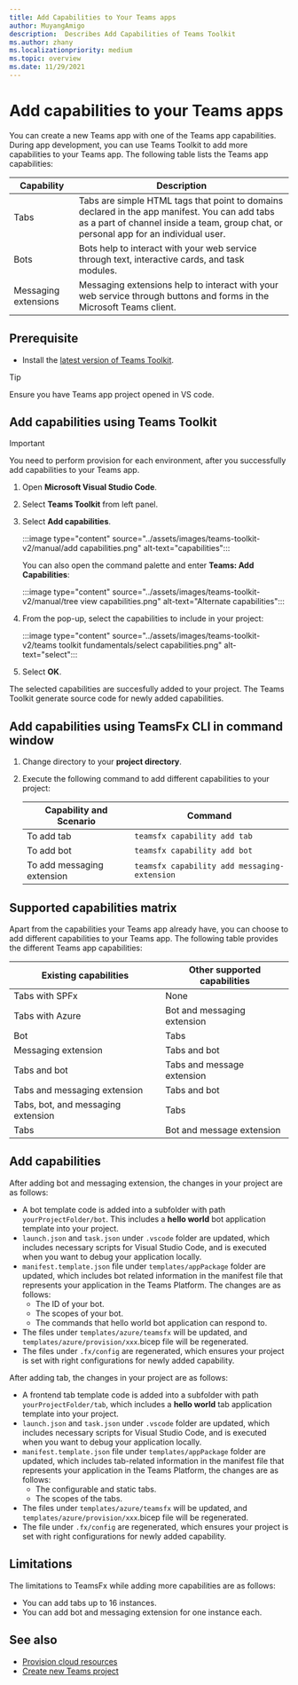 ```yaml
---
title: Add Capabilities to Your Teams apps
author: MuyangAmigo
description:  Describes Add Capabilities of Teams Toolkit
ms.author: zhany
ms.localizationpriority: medium
ms.topic: overview
ms.date: 11/29/2021
---
```


# Add capabilities to your Teams apps

You can create a new Teams app with one of the Teams app capabilities. During app development, you can use Teams Toolkit to add more capabilities to your Teams app. The following table lists the Teams app capabilities:

|**Capability**|**Description**|
|--------|-------------|
| Tabs |  Tabs are simple HTML tags that point to domains declared in the app manifest. You can add tabs as a part of channel inside a team, group chat, or personal app for an individual user.|
| Bots |  Bots help to interact with your web service through text, interactive cards, and task modules.|
| Messaging extensions | Messaging extensions help to interact with your web service through buttons and forms in the Microsoft Teams client.|

## Prerequisite

* Install the [latest version of Teams Toolkit](https://marketplace.visualstudio.com/items?itemName=TeamsDevApp.ms-teams-vscode-extension).

> [!TIP]
> Ensure you have Teams app project opened in VS code.

## Add capabilities using Teams Toolkit

> [!IMPORTANT]
> You need to perform provision for each environment, after you successfully add capabilities to your Teams app.

1. Open **Microsoft Visual Studio Code**.
1. Select **Teams Toolkit** from left panel.
1. Select **Add capabilities**.

    :::image type="content" source="../assets/images/teams-toolkit-v2/manual/add capabilities.png" alt-text="capabilities":::

   You can also open the command palette and enter **Teams: Add Capabilities**:

    :::image type="content" source="../assets/images/teams-toolkit-v2/manual/tree view capabilities.png" alt-text="Alternate capabilities":::

1. From the pop-up, select the capabilities to include in your project:

    :::image type="content" source="../assets/images/teams-toolkit-v2/teams toolkit fundamentals/select capabilities.png" alt-text="select":::

1. Select **OK**.

The selected capabilities are succesfully added to your project. The Teams Toolkit generate source code for newly added capabilities.

## Add capabilities using TeamsFx CLI in command window

1. Change directory to your **project directory**.
1. Execute the following command to add different capabilities to your project:

   |Capability and Scenario| Command|
   |-----------------------|----------|
   |To add tab|`teamsfx capability add tab`|
   |To add bot|`teamsfx capability add bot`|
   |To add messaging extension|`teamsfx capability add messaging-extension`|

## Supported capabilities matrix

Apart from the capabilities your Teams app already have, you can choose to add different capabilities to your Teams app. The following table provides the different Teams app capabilities:

|Existing capabilities|Other supported capabilities|
|--------------------|--------------------|
|Tabs with SPFx|None|
|Tabs with Azure|Bot and messaging extension|
|Bot|Tabs|
|Messaging extension|Tabs and bot|
|Tabs and bot|Tabs and message extension|
|Tabs and messaging extension|Tabs and bot|
|Tabs, bot, and messaging extension|Tabs|
|Tabs |Bot and message extension|

## Add capabilities

After adding bot and messaging extension, the changes in your project are as follows:

* A bot template code is added into a subfolder with path `yourProjectFolder/bot`. This includes a **hello world** bot application template into your project.
* `launch.json` and `task.json` under `.vscode` folder are updated, which includes necessary scripts for Visual Studio Code, and is executed when you want to debug your application locally.
* `manifest.template.json` file under `templates/appPackage` folder are updated, which includes bot related information in the manifest file that represents your application in the Teams Platform. The changes are as follows:
  * The ID of your bot.
  * The scopes of your bot.
  * The commands that hello world bot application can respond to.
* The files under `templates/azure/teamsfx` will be updated, and `templates/azure/provision/xxx`.bicep file will be regenerated.
* The files under `.fx/config` are regenerated, which ensures your project is set with right configurations for newly added capability.

After adding tab, the changes in your project are as follows:

* A frontend tab template code is added into a subfolder with path `yourProjectFolder/tab`, which includes a **hello world** tab application template into your project.
* `launch.json` and `task.json` under `.vscode` folder are updated, which includes necessary scripts for Visual Studio Code, and is executed when you want to debug your application locally.
* `manifest.template.json` file under `templates/appPackage` folder are updated, which includes tab-related information in the manifest file that represents your application in the Teams Platform, the changes are as follows:
  * The configurable and static tabs.
  * The scopes of the tabs.
* The files under `templates/azure/teamsfx` will be updated, and `templates/azure/provision/xxx`.bicep file will be regenerated.
* The file under `.fx/config` are regenerated, which ensures your project is set with right configurations for newly added capability.

## Limitations

The limitations to TeamsFx while adding more capabilities are as follows:

* You can add tabs up to 16 instances.
* You can add bot and messaging extension for one instance each.

## See also

* [Provision cloud resources](provision.md)
* [Create new Teams project](create-new-project.md)
